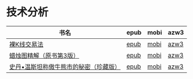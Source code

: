 # 技术分析

| 书名 | epub | mobi | azw3 |
| --- | --- | --- | --- |
| [裸K线交易法](http://ct.dalanmei.com/f/31084289-571798312-f484c8) | [epub](http://ct.dalanmei.com/f/31084289-571798312-f484c8) | [mobi](http://ct.dalanmei.com/f/31084289-571531610-3fc12c) | [azw3](http://ct.dalanmei.com/f/31084289-572194948-b2f9f4) |
| [蜡烛图精解（原书第3版）](http://ct.dalanmei.com/f/31084289-571841021-1c334e) | [epub](http://ct.dalanmei.com/f/31084289-571841021-1c334e) | [mobi](http://ct.dalanmei.com/f/31084289-571550100-56995c) | [azw3](http://ct.dalanmei.com/f/31084289-572200992-3a1e48) |
| [史丹•温斯坦称傲牛熊市的秘密（珍藏版）](http://ct.dalanmei.com/f/31084289-571787567-a5e7d0) | [epub](http://ct.dalanmei.com/f/31084289-571787567-a5e7d0) | [mobi](http://ct.dalanmei.com/f/31084289-571454207-6f5239) | [azw3](http://ct.dalanmei.com/f/31084289-571887749-3fe691) |
